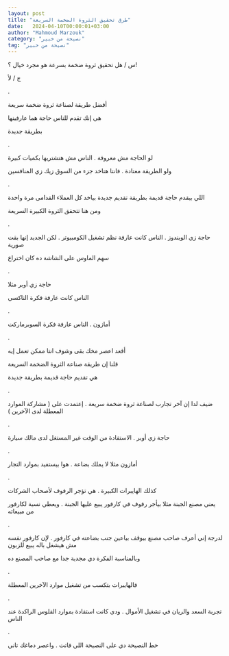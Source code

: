 ```yaml
---
layout: post
title: "طرق تحقيق الثروة الضخمة السريعة"
date:   2024-04-10T00:00:01+03:00
author: "Mahmoud Marzouk"
category: "نصيحة من خبير"
tag: "نصيحة من خبير"
---
```



س / هل تحقيق ثروة ضخمة بسرعة هو مجرد خيال ؟!

ج / لأ

.

أفضل طريقة لصناعة ثروة ضخمة سريعة

هي إنك تقدم للناس حاجة هما عارفينها

بطريقة جديدة

.

لو الحاجة مش معروفة . الناس مش هتشتريها بكميات
كبيرة

ولو الطريقة معتادة . فانتا هتاخد جزء من السوق زيك زي
المنافسين

.

اللي بيقدم حاجة قديمة بطريقة تقديم جديدة بياخد كل
العملاء القدامى مرة واحدة

ومن هنا تتحقق الثروة الكبيرة السريعة

.

حاجة زي الويندوز . الناس كانت عارفة نظم تشغيل الكومبيوتر
. لكن الجديد إنها بقت صورية

سهم الماوس على الشاشة ده كان اختراع

.

حاجة زي أوبر مثلا

الناس كانت عارفة فكرة التاكسي

.

أمازون . الناس عارفة فكرة السوبرماركت

.

أقعد اعصر مخك بقى وشوف انتا ممكن تعمل إيه

قلنا إن طريقة صناعة الثروة الضخمة السريعة

هي تقديم حاجة قديمة بطريقة جديدة

.

ضيف لدا إن آخر تجارب لصناعة ثروة ضخمة سريعة . إعتمدت على
( مشاركة الموارد المعطلة لدى الآخرين )

.

حاجة زي أوبر . الاستفادة من الوقت غير المستغل لدى مالك
سيارة

.

أمازون مثلا لا يملك بضاعة . هوا بيستفيد بموارد
التجار

.

كذلك الهايبرات الكبيرة . هي تؤجر الرفوف لأصحاب
الشركات

يعني مصنع الجبنة مثلا بيأجر رفوف في كارفور يبيع عليها
الجبنة . ويعطي نسبة لكارفور من مبيعاته

.

لدرجة إني أعرف صاحب مصنع بيوقف بياعين جنب بضاعته في
كارفور . لإن كارفور نفسه مش هيشغل باله يبيع للزبون

وبالمناسبة الفكرة دي مجدية جدا مع صاحب المصنع ده

.

فالهايبرات بتكسب من تشغيل موارد الآخرين المعطلة

.

تجربة السعد والريان في تشغيل الأموال . ودي كانت استفادة
بموارد الفلوس الراكدة عند الناس

.

حط النصيحة دي على النصيحة اللي فاتت . واعصر دماغك
تاني
